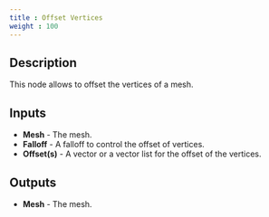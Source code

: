 ```yaml
---
title : Offset Vertices
weight : 100
---
```


## Description

This node allows to offset the vertices of a mesh.

## Inputs

- **Mesh** - The mesh.
- **Falloff** - A falloff to control the offset of vertices.
- **Offset(s)** - A vector or a vector list for the offset of the vertices.

## Outputs

- **Mesh** - The mesh.
